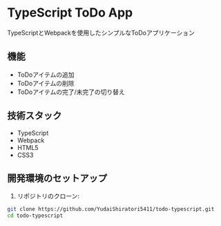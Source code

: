 # TypeScript ToDo App

TypeScriptとWebpackを使用したシンプルなToDoアプリケーション

## 機能

- ToDoアイテムの追加
- ToDoアイテムの削除
- ToDoアイテムの完了/未完了の切り替え

## 技術スタック

- TypeScript
- Webpack
- HTML5
- CSS3

## 開発環境のセットアップ

1. リポジトリのクローン:
```bash
git clone https://github.com/YudaiShiratori5411/todo-typescript.git
cd todo-typescript
